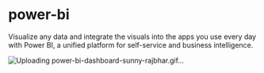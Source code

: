 # power-bi
Visualize any data and integrate the visuals into the apps you use every day with Power BI, a unified platform for self-service and business intelligence.

![Uploading power-bi-dashboard-sunny-rajbhar.gif…]()
